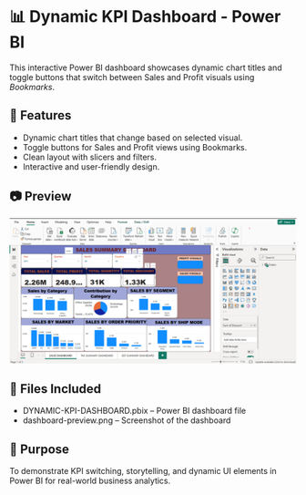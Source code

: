 # 📊 Dynamic KPI Dashboard - Power BI

This interactive Power BI dashboard showcases dynamic chart titles and toggle buttons that switch between Sales and Profit visuals using *Bookmarks*.

## 🔧 Features
- Dynamic chart titles that change based on selected visual.
- Toggle buttons for Sales and Profit views using Bookmarks.
- Clean layout with slicers and filters.
- Interactive and user-friendly design.

## 📷 Preview
![Dashboard Preview](dashboard%20preview.png)

## 📁 Files Included
- DYNAMIC-KPI-DASHBOARD.pbix – Power BI dashboard file
- dashboard-preview.png – Screenshot of the dashboard

## 📌 Purpose
To demonstrate KPI switching, storytelling, and dynamic UI elements in Power BI for real-world business analytics.
